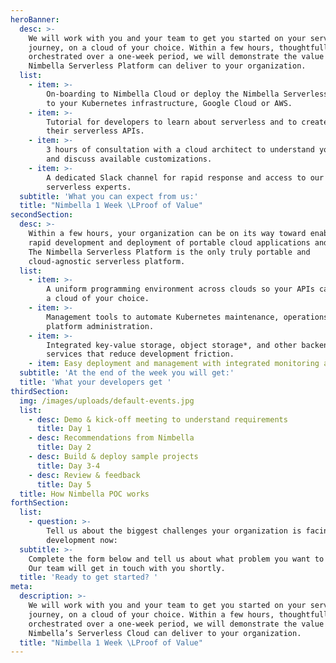 ```yaml
---
heroBanner:
  desc: >-
    We will work with you and your team to get you started on your serverless
    journey, on a cloud of your choice. Within a few hours, thoughtfully
    orchestrated over a one-week period, we will demonstrate the value the
    Nimbella Serverless Platform can deliver to your organization.
  list:
    - item: >-
        On-boarding to Nimbella Cloud or deploy the Nimbella Serverless Platform
        to your Kubernetes infrastructure, Google Cloud or AWS.
    - item: >-
        Tutorial for developers to learn about serverless and to create and run
        their serverless APIs.
    - item: >-
        3 hours of consultation with a cloud architect to understand your needs
        and discuss available customizations.
    - item: >-
        A dedicated Slack channel for rapid response and access to our
        serverless experts.
  subtitle: 'What you can expect from us:'
  title: "Nimbella 1 Week \LProof of Value"
secondSection:
  desc: >-
    Within a few hours, your organization can be on its way toward enabling
    rapid development and deployment of portable cloud applications and APIs.
    The Nimbella Serverless Platform is the only truly portable and
    cloud-agnostic serverless platform.
  list:
    - item: >-
        A uniform programming environment across clouds so your APIs can run on
        a cloud of your choice.
    - item: >-
        Management tools to automate Kubernetes maintenance, operations, and
        platform administration.
    - item: >-
        Integrated key-value storage, object storage*, and other backend
        services that reduce development friction.
    - item: Easy deployment and management with integrated monitoring and logging.
  subtitle: 'At the end of the week you will get:'
  title: 'What your developers get '
thirdSection:
  img: /images/uploads/default-events.jpg
  list:
    - desc: Demo & kick-off meeting to understand requirements
      title: Day 1
    - desc: Recommendations from Nimbella
      title: Day 2
    - desc: Build & deploy sample projects
      title: Day 3-4
    - desc: Review & feedback
      title: Day 5
  title: How Nimbella POC works
forthSection:
  list:
    - question: >-
        Tell us about the biggest challenges your organization is facing with
        development now:
  subtitle: >-
    Complete the form below and tell us about what problem you want to solve.
    Our team will get in touch with you shortly. 
  title: 'Ready to get started? '
meta:
  description: >-
    We will work with you and your team to get you started on your serverless
    journey, on a cloud of your choice. Within a few hours, thoughtfully
    orchestrated over a one-week period, we will demonstrate the value that
    Nimbella’s Serverless Cloud can deliver to your organization.
  title: "Nimbella 1 Week \LProof of Value"
---
```


